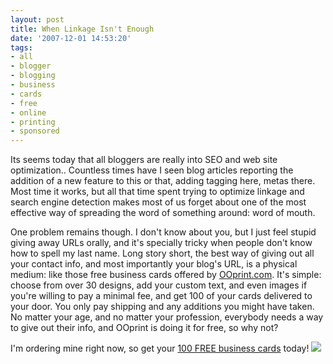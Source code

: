 ```yaml
---
layout: post
title: When Linkage Isn't Enough
date: '2007-12-01 14:53:20'
tags:
- all
- blogger
- blogging
- business
- cards
- free
- online
- printing
- sponsored
---
```


Its seems today that all bloggers are really into SEO and web site optimization.. Countless times have I seen blog articles reporting the addition of a new feature to this or that, adding tagging here, metas there. Most time it works, but all that time spent trying to optimize linkage and search engine detection makes most of us forget about one of the most effective way of spreading the word of something around: word of mouth.

One problem remains though. I don't know about you, but I just feel stupid giving away URLs orally, and it's specially tricky when people don't know how to spell my last name. Long story short, the best way of giving out all your contact info, and most importantly your blog's URL, is a physical medium: like those free business cards offered by <a href="http://ooprint.com">OOprint.com</a>. It's simple: choose from over 30 designs, add your custom text, and even images if you're willing to pay a minimal fee, and get 100 of your cards delivered to your door. You only pay shipping and any additions you might have taken. No matter your age, and no matter your profession, everybody needs a way to give out their info, and OOprint is doing it for free, so why not?

I'm ordering mine right now, so get your <a href="http://www.ooprint.com/us/dynamic/public/chooser.shtml?cat_label=EN_FREE-BUSINESS-CARDS_0">100 FREE business cards</a> today!
<img src="http://tinyurl.com/yv4cnu" />